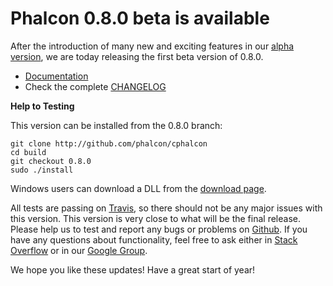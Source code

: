 <!--
slug: phalcon-0-8-0-beta-is-available
date: Tue Jan 01 2013 17:29:33 GMT-0500 (EST)
tags: release, php, phalcon
title: Phalcon 0.8.0 beta is available
id: 39414289860
link: http://blog.phalconphp.com/post/39414289860/phalcon-0-8-0-beta-is-available
raw: {"blog_name":"phalconphp","id":39414289860,"post_url":"http://blog.phalconphp.com/post/39414289860/phalcon-0-8-0-beta-is-available","slug":"phalcon-0-8-0-beta-is-available","type":"text","date":"2013-01-01 22:29:33 GMT","timestamp":1357079373,"state":"published","format":"html","reblog_key":"KSaw8zE2","tags":["release","php","phalcon"],"short_url":"http://tmblr.co/Z6PumvajHbN4","highlighted":[],"note_count":3,"title":"Phalcon 0.8.0 beta is available","body":"<p>After the introduction of many new and exciting features in our <a href=\"http://blog.phalconphp.com/post/38117434637/phalcon-0-8-0-alpha-available\">alpha version</a>, we are today releasing the first beta version of 0.8.0.</p>\n<ul><li><a href=\"https://docs.phalconphp.com/en/0.8.0/\">Documentation</a></li>\n<li>Check the complete <a href=\"https://github.com/phalcon/cphalcon/blob/0.8.0/CHANGELOG\">CHANGELOG</a></li>\n</ul><p><strong>Help to Testing</strong></p>\n<p>This version can be installed from the 0.8.0 branch:</p>\n<pre class=\"sh_sh sh_sourceCode\">git clone <a href=\"http://github.com/phalcon/cphalcon\">http://github.com/phalcon/cphalcon</a>\ncd build\ngit checkout 0.8.0\nsudo ./install\n</pre>\n<p>Windows users can download a DLL from the <a href=\"https://phalconphp.com/download\">download page</a>.</p>\n<p>All tests are passing on <a href=\"https://travis-ci.org/phalcon/cphalcon/builds/3906272\">Travis</a>, so there should not be any major issues with this version. This version is very close to what will be the final release. Please help us to test and report any bugs or problems on <a href=\"https://github.com/phalcon/cphalcon\">Github</a>. If you have any questions about functionality, feel free to ask either in <a href=\"http://stackoverflow.com/questions/tagged/phalcon?sort=newest&amp;pagesize=15\">Stack Overflow</a> or in our <a href=\"https://groups.google.com/forum/?fromgroups#!forum/phalcon\">Google Group</a>.</p>\n<p>We hope you like these updates! Have a great start of year!</p>","reblog":{"tree_html":"","comment":"<p>After the introduction of many new and exciting features in our <a href=\"http://blog.phalconphp.com/post/38117434637/phalcon-0-8-0-alpha-available\">alpha version</a>, we are today releasing the first beta version of 0.8.0.</p>\n<ul><li><a href=\"https://docs.phalconphp.com/en/0.8.0/\">Documentation</a></li>\n<li>Check the complete <a href=\"https://github.com/phalcon/cphalcon/blob/0.8.0/CHANGELOG\">CHANGELOG</a></li>\n</ul><p><strong>Help to Testing</strong></p>\n<p>This version can be installed from the 0.8.0 branch:</p>\n<pre class=\"sh_sh sh_sourceCode\">git clone <a href=\"http://github.com/phalcon/cphalcon\">http://github.com/phalcon/cphalcon</a>\ncd build\ngit checkout 0.8.0\nsudo ./install\n</pre>\n<p>Windows users can download a DLL from the <a href=\"https://phalconphp.com/download\">download page</a>.</p>\n<p>All tests are passing on <a href=\"https://travis-ci.org/phalcon/cphalcon/builds/3906272\">Travis</a>, so there should not be any major issues with this version. This version is very close to what will be the final release. Please help us to test and report any bugs or problems on <a href=\"https://github.com/phalcon/cphalcon\">Github</a>. If you have any questions about functionality, feel free to ask either in <a href=\"http://stackoverflow.com/questions/tagged/phalcon?sort=newest&amp;pagesize=15\">Stack Overflow</a> or in our <a href=\"https://groups.google.com/forum/?fromgroups#!forum/phalcon\">Google Group</a>.</p>\n<p>We hope you like these updates! Have a great start of year!</p>"},"trail":[{"blog":{"name":"phalconphp","theme":{"header_full_width":1117,"header_full_height":426,"header_focus_width":758,"header_focus_height":426,"avatar_shape":"square","background_color":"#FAFAFA","body_font":"Helvetica Neue","header_bounds":"0,937,426,179","header_image":"http://static.tumblr.com/be2b0380984b972b47699d457f4c0ffb/ivjir8a/815nn0qo7/tumblr_static_28z87js742xwowwo0kco04ogs.jpg","header_image_focused":"http://static.tumblr.com/be2b0380984b972b47699d457f4c0ffb/ivjir8a/laHnn0qo9/tumblr_static_tumblr_static_28z87js742xwowwo0kco04ogs_focused_v3.jpg","header_image_scaled":"http://static.tumblr.com/be2b0380984b972b47699d457f4c0ffb/ivjir8a/815nn0qo7/tumblr_static_28z87js742xwowwo0kco04ogs_2048_v2.jpg","header_stretch":true,"link_color":"#529ECC","show_avatar":true,"show_description":true,"show_header_image":true,"show_title":true,"title_color":"#444444","title_font":"Gibson","title_font_weight":"bold"}},"post":{"id":"39414289860"},"content":"<p>After the introduction of many new and exciting features in our <a href=\"http://blog.phalconphp.com/post/38117434637/phalcon-0-8-0-alpha-available\">alpha version</a>, we are today releasing the first beta version of 0.8.0.</p>\n<ul><li><a href=\"https://docs.phalconphp.com/en/0.8.0/\">Documentation</a></li>\n<li>Check the complete <a href=\"https://github.com/phalcon/cphalcon/blob/0.8.0/CHANGELOG\">CHANGELOG</a></li>\n</ul><p><strong>Help to Testing</strong></p>\n<p>This version can be installed from the 0.8.0 branch:</p>\n<pre class=\"sh_sh sh_sourceCode\">git clone <a href=\"http://github.com/phalcon/cphalcon\">http://github.com/phalcon/cphalcon</a>\ncd build\ngit checkout 0.8.0\nsudo ./install\n</pre>\n<p>Windows users can download a DLL from the <a href=\"https://phalconphp.com/download\">download page</a>.</p>\n<p>All tests are passing on <a href=\"https://travis-ci.org/phalcon/cphalcon/builds/3906272\">Travis</a>, so there should not be any major issues with this version. This version is very close to what will be the final release. Please help us to test and report any bugs or problems on <a href=\"https://github.com/phalcon/cphalcon\">Github</a>. If you have any questions about functionality, feel free to ask either in <a href=\"http://stackoverflow.com/questions/tagged/phalcon?sort=newest&pagesize=15\">Stack Overflow</a> or in our <a href=\"https://groups.google.com/forum/?fromgroups#!forum/phalcon\">Google Group</a>.</p>\n<p>We hope you like these updates! Have a great start of year!</p>","content_raw":"<p>After the introduction of many new and exciting features in our <a href=\"http://blog.phalconphp.com/post/38117434637/phalcon-0-8-0-alpha-available\">alpha version</a>, we are today releasing the first beta version of 0.8.0.</p>\r\n<ul><li><a href=\"https://docs.phalconphp.com/en/0.8.0/\">Documentation</a></li>\r\n<li>Check the complete <a href=\"https://github.com/phalcon/cphalcon/blob/0.8.0/CHANGELOG\">CHANGELOG</a></li>\r\n</ul><p><strong>Help to Testing</strong></p>\r\n<p>This version can be installed from the 0.8.0 branch:</p>\r\n<pre class=\"sh_sh sh_sourceCode\">git clone http://github.com/phalcon/cphalcon\r\ncd build\r\ngit checkout 0.8.0\r\nsudo ./install\r\n</pre>\r\n<p>Windows users can download a DLL from the <a href=\"phalconphp.com/download\">download page</a>.</p>\r\n<p>All tests are passing on <a href=\"https://travis-ci.org/phalcon/cphalcon/builds/3906272\">Travis</a>, so there should not be any major issues with this version. This version is very close to what will be the final release. Please help us to test and report any bugs or problems on <a href=\"https://github.com/phalcon/cphalcon\">Github</a>. If you have any questions about functionality, feel free to ask either in <a href=\"http://stackoverflow.com/questions/tagged/phalcon?sort=newest&amp;pagesize=15\">Stack Overflow</a> or in our <a href=\"https://groups.google.com/forum/?fromgroups#!forum/phalcon\">Google Group</a>.</p>\r\n<p>We hope you like these updates! Have a great start of year!</p>","is_current_item":true,"is_root_item":true}]}
publish: 2013-01-01
-->


Phalcon 0.8.0 beta is available
===============================

After the introduction of many new and exciting features in our [alpha
version](http://blog.phalconphp.com/post/38117434637/phalcon-0-8-0-alpha-available),
we are today releasing the first beta version of 0.8.0.

-   [Documentation](https://docs.phalconphp.com/en/0.8.0/)
-   Check the complete
    [CHANGELOG](https://github.com/phalcon/cphalcon/blob/0.8.0/CHANGELOG)

**Help to Testing**

This version can be installed from the 0.8.0 branch:

```
git clone http://github.com/phalcon/cphalcon
cd build
git checkout 0.8.0
sudo ./install
```

Windows users can download a DLL from the [download
page](https://phalconphp.com/download).

All tests are passing on
[Travis](https://travis-ci.org/phalcon/cphalcon/builds/3906272), so
there should not be any major issues with this version. This version is
very close to what will be the final release. Please help us to test and
report any bugs or problems on
[Github](https://github.com/phalcon/cphalcon). If you have any questions
about functionality, feel free to ask either in [Stack
Overflow](http://stackoverflow.com/questions/tagged/phalcon?sort=newest&pagesize=15)
or in our [Google
Group](https://groups.google.com/forum/?fromgroups#!forum/phalcon).

We hope you like these updates! Have a great start of year!

